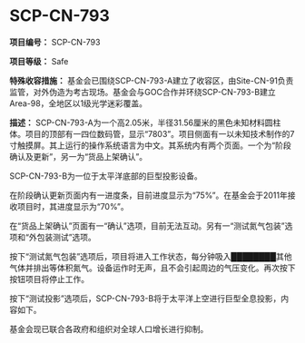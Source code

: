 # SCP-CN-793

**项目编号：** SCP-CN-793

**项目等级：** Safe

**特殊收容措施：** 基金会已围绕SCP-CN-793-A建立了收容区，由Site-CN-91负责监管，对外伪造为考古现场。基金会与GOC合作并环绕SCP-CN-793-B建立Area-98，全地区以1级光学迷彩覆盖。

**描述：** SCP-CN-793-A为一个高2.05米，半径31.56厘米的黑色未知材料圆柱体。项目的顶部有一四位数码管，显示“7803”。项目侧面有一以未知技术制作的7寸触摸屏。其上运行的操作系统语言为中文。其系统内有两个页面。一个为“阶段确认及更新”，另一为“货品上架确认”。

SCP-CN-793-B为一位于太平洋底部的巨型投影设备。

在阶段确认更新页面内有一进度条，目前进度显示为“75%”。在基金会于2011年接收项目时，其进度显示为“70%”。

在“货品上架确认”页面有一“确认”选项，目前无法互动。另有一“测试氮气包装”选项和“外包装测试”选项。

按下“测试氮气包装”选项后，项目将进入工作状态，每分钟吸入████████其他气体并排出等体积氮气。设备运作时无声，且不会引起周边的气压变化。再次按下按钮项目将停止工作。

按下“测试投影”选项后，SCP-CN-793-B将于太平洋上空进行巨型全息投影，内容如下。


基金会现已联合各政府和组织对全球人口增长进行抑制。


